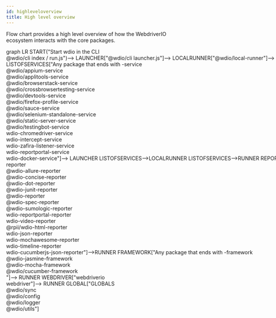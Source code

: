 ```yaml
---
id: highleveloverview
title: High level overview
---
```

Flow chart provides a high level overview of how the WebdriverIO ecosystem interacts with the core packages.
<style type="text/css">
.twographs {
    width: 1000px;
}
</style>
<div class="mermaid twographs">
graph LR
    START("Start wdio in the CLI<br> @wdio/cli index / run.js")-->
    LAUNCHER["@wdio/cli launcher.js"]-->
    LOCALRUNNER["@wdio/local-runner"]-->
    RUNNER["@wdio/runner"]
    LISTOFSERVICES["Any package that ends with -service<br>@wdio/appium-service<br>@wdio/applitools-service<br>@wdio/browserstack-service<br>@wdio/crossbrowsertesting-service<br>@wdio/devtools-service<br>@wdio/firefox-profile-service<br>@wdio/sauce-service<br>@wdio/selenium-standalone-service<br>@wdio/static-server-service<br>@wdio/testingbot-service<br>wdio-chromedriver-service<br>wdio-intercept-service<br>wdio-zafira-listener-service<br>wdio-reportportal-service<br>wdio-docker-service"]-->
    LAUNCHER
    LISTOFSERVICES-->LOCALRUNNER
    LISTOFSERVICES-->RUNNER
    REPORTER["Any package that ends with -reporter<br>@wdio-allure-reporter<br>@wdio-concise-reporter<br>@wdio-dot-reporter<br>@wdio-junit-reporter<br>@wdio-reporter<br>@wdio-spec-reporter<br>@wdio-sumologic-reporter<br>wdio-reportportal-reporter<br>wdio-video-reporter<br>@rpii/wdio-html-reporter<br>wdio-json-reporter<br>wdio-mochawesome-reporter<br>wdio-timeline-reporter<br>wdio-cucumberjs-json-reporter"]-->RUNNER
    FRAMEWORK["Any package that ends with -framework<br>@wdio-jasmine-framework<br>@wdio-mocha-framework<br>@wdio/cucumber-framework<br>"]-->
    RUNNER
    WEBDRIVER["webdriverio<br>webdriver"]-->
    RUNNER
    GLOBAL["GLOBALS<br>@wdio/sync<br>@wdio/config<br>@wdio/logger<br>@wdio/utils"]
</div>
<script>
    var config = {
        "startOnLoad":true,
        // Enabling htmlLabels = true will add a large amount of padding to the rect.
        "flowchart": {
            "htmlLabels": false 
        }
    }
    mermaid.initialize(config);
</script>